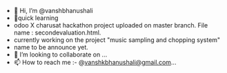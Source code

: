 - 👋 Hi, I’m @vanshbhanushali
- 🌱quick learning
- odoo X charusat hackathon project uploaded on master branch. File name : secondevaluation.html.
- currently working on the project "music sampling and chopping system"
- name to be announce yet. 
- 💞️ I’m looking to collaborate on ...
- 📫 How to reach me :- @vanshkbhanushali@gmail.com...

<!---
vanshbhanushali/vanshbhanushali is a ✨ special ✨ repository because its `README.md` (this file) appears on your GitHub profile.
You can click the Preview link to take a look at your changes.
--->
